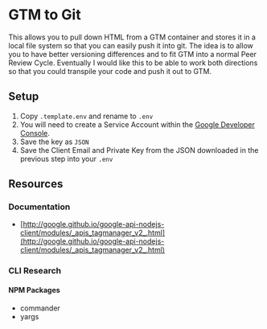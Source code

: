 # GTM to Git

This allows you to pull down HTML from a GTM container and stores it in a local file system so that you can easily push it into git. The idea is to allow you to have better versioning differences and to fit GTM into a normal Peer Review Cycle. Eventually I would like this to be able to work both directions so that you could transpile your code and push it out to GTM.

## Setup

1. Copy `.template.env` and rename to `.env`
1. You will need to create a Service Account within the [Google Developer Console](https://console.developers.google.com/apis/credentials).
1. Save the key as `JSON`
1. Save the Client Email and Private Key from the JSON downloaded in the previous step into your `.env`

## Resources

### Documentation

- [http://google.github.io/google-api-nodejs-client/modules/_apis_tagmanager_v2_.html](http://google.github.io/google-api-nodejs-client/modules/_apis_tagmanager_v2_.html)

### CLI Research

#### NPM Packages

- commander
- yargs